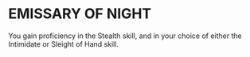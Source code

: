 # EMISSARY OF NIGHT

You gain proficiency in the Stealth skill, and in your choice of either the Intimidate or Sleight of Hand skill.